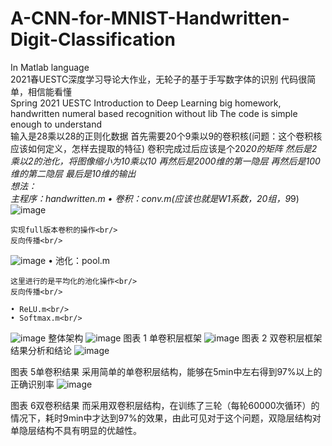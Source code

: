 # A-CNN-for-MNIST-Handwritten-Digit-Classification
In Matlab language<br/>
2021春UESTC深度学习导论大作业，无轮子的基于手写数字体的识别
代码很简单，相信能看懂<br/>
Spring 2021 UESTC Introduction to Deep Learning big homework, handwritten numeral based recognition without lib
The code is simple enough to understand
<br/>
输入是28乘以28的正则化数据
首先需要20个9乘以9的卷积核(问题：这个卷积核应该如何定义，怎样去提取的特征)
卷积完成过后应该是个20*20的矩阵
然后是2乘以2的池化，将图像缩小为10乘以10
再然后是2000维的第一隐层
再然后是100维的第二隐层
最后是10维的输出
<br/>
想法：<br/>
主程序：handwritten.m
	• 卷积：conv.m(应该也就是W1系数，20组，9*9)
	<br/>
![image](https://user-images.githubusercontent.com/58661013/132947034-547d5c6d-5773-4aa9-a087-72121d0750c0.png)
	
	实现full版本卷积的操作<br/>
	反向传播<br/>
	
![image](https://user-images.githubusercontent.com/58661013/132946907-1b15e257-de49-43dd-a4df-89bb00431830.png)
	• 池化：pool.m<br/>
	
	这里进行的是平均化的池化操作<br/>
	反向传播<br/>
	
	• ReLU.m<br/>
	• Softmax.m<br/>
![image](https://user-images.githubusercontent.com/58661013/132946926-87d74ddc-c066-4708-aaf9-bf86f9d51489.png)
整体架构
![image](https://user-images.githubusercontent.com/58661013/132946958-e9df64f7-63b9-4ee8-91fb-c069f565ad35.png)
图表 1 单卷积层框架
![image](https://user-images.githubusercontent.com/58661013/132946964-d64baf9a-63aa-4a18-afe2-a6b6fdb21694.png)
图表 2 双卷积层框架
结果分析和结论
 ![image](https://user-images.githubusercontent.com/58661013/132946979-8d0f96fc-1f1b-4b3d-986e-245a54100d7f.png)

图表 5单卷积结果
采用简单的单卷积层结构，能够在5min中左右得到97%以上的正确识别率
![image](https://user-images.githubusercontent.com/58661013/132946988-dea61fae-f412-460f-9aad-18ed700bbe1f.png)

图表 6双卷积结果
而采用双卷积层结构，在训练了三轮（每轮60000次循环）的情况下，耗时9min中才达到97%的效果，由此可见对于这个问题，双隐层结构对单隐层结构不具有明显的优越性。
